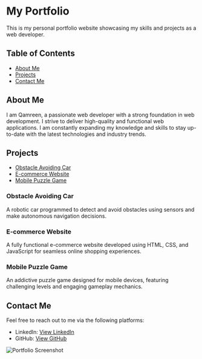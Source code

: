 # My Portfolio

This is my personal portfolio website showcasing my skills and projects as a web developer.

## Table of Contents
- [About Me](#about-me)
- [Projects](#projects)
- [Contact Me](#contact-me)

## About Me
I am Qamreen, a passionate web developer with a strong foundation in web development. I strive to deliver high-quality and functional web applications. I am constantly expanding my knowledge and skills to stay up-to-date with the latest technologies and industry trends.

## Projects
- [Obstacle Avoiding Car](#obstacle-avoiding-car)
- [E-commerce Website](#e-commerce-website)
- [Mobile Puzzle Game](#mobile-puzzle-game)

### Obstacle Avoiding Car
A robotic car programmed to detect and avoid obstacles using sensors and make autonomous navigation decisions.

### E-commerce Website
A fully functional e-commerce website developed using HTML, CSS, and JavaScript for seamless online shopping experiences.

### Mobile Puzzle Game
An addictive puzzle game designed for mobile devices, featuring challenging levels and engaging gameplay mechanics.

## Contact Me
Feel free to reach out to me via the following platforms:
- LinkedIn: [View LinkedIn](https://www.linkedin.com)
- GitHub: [View GitHub](https://www.github.com)

![Portfolio Screenshot](https://images.pexels.com/photos/1761279/pexels-photo-1761279.jpeg?cs=srgb&dl=pexels-jacob-colvin-1761279.jpg&fm=jpg)
